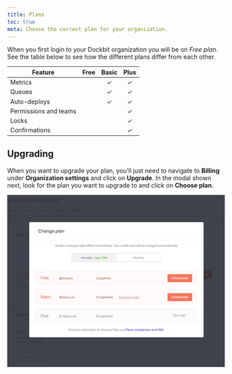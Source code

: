 ```yaml
---
title: Plans
toc: true
meta: Choose the correct plan for your organization.
---
```


When you first login to your Dockbit organization you will be on _Free plan_. See the table below to see how the different plans differ from each other.

| Feature               | Free | Basic | Plus |
|-----------------------|:----:|:-----:|:----:|
| Metrics               |      | ✓     | ✓    |
| Queues                |      | ✓     | ✓    |
| Auto-deploys          |      | ✓     | ✓    |
| Permissions and teams |      |       | ✓    |
| Locks                 |      |       | ✓    |
| Confirmations         |      |       | ✓    |

## Upgrading

When you want to upgrade your plan, you'll just need to navigate to __Billing__ under __Organization settings__ and click on __Upgrade__. In the modal shown next, look for the plan you want to upgrade to and click on __Choose plan__.

![Plan selector](../images/using-dockbit/plans/plan-selector.png)
